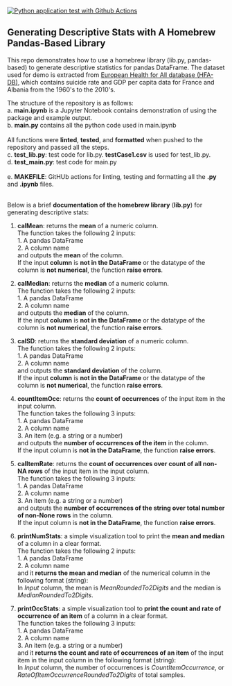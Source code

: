 [![Python application test with Github Actions](https://github.com/nogibjj/DataScienceCI_YCLiu/actions/workflows/main.yml/badge.svg)](https://github.com/nogibjj/DataScienceCI_YCLiu/actions/workflows/main.yml)

## Generating Descriptive Stats with A Homebrew Pandas-Based Library

This repo demonstrates how to use a homebrew library (lib.py, pandas-based) to generate descriptive statistics for pandas DataFrame. The dataset used for demo is extracted from [European Health for All database (HFA-DB)](https://gateway.euro.who.int/en/datasets/european-health-for-all-database/), which contains suicide rate and GDP per capita data for France and Albania from the 1960's to the 2010's.

The structure of the repository is as follows:
<br>a. **main.ipynb** is a Jupyter Notebook contains demonstration of using the package and example output.
<br>b. **main.py** contains all the python code used in main.ipynb
<br><br>All functions were **linted**, **tested**, and **formatted** when pushed to the repository and passed all the steps.
<br> c. **test_lib.py**: test code for lib.py. **testCase1.csv** is used for test_lib.py.
<br> d. **test_main.py**: test code for main.py
<br>
<br> e. **MAKEFILE**: GitHUb actions for linting, testing and formatting all the **.py** and **.ipynb** files.

<br>Below is a brief **documentation of the homebrew library** (**lib.py**) for generating descriptive stats:

1. **calMean**: returns the **mean** of a numeric column.
  <br> The function takes the following 2 inputs:
  <br> 1. A pandas DataFrame 
  <br> 2. A column name
  <br> and outputs the **mean** of the column.
  <br> If the input **column** is **not in the DataFrame** or the datatype of the column is **not numerical**, the function **raise errors**.

2. **calMedian**: returns the **median** of a numeric column.
  <br> The function takes the following 2 inputs:
  <br> 1. A pandas DataFrame 
  <br> 2. A column name
  <br> and outputs the **median** of the column.
  <br> If the input **column** is **not in the DataFrame** or the datatype of the column is **not numerical**, the function **raise errors**.

3. **calSD**: returns the **standard deviation** of a numeric column.
  <br> The function takes the following 2 inputs:
  <br> 1. A pandas DataFrame 
  <br> 2. A column name
  <br> and outputs the **standard deviation** of the column.
  <br> If the input **column** is **not in the DataFrame** or the datatype of the column is **not numerical**, the function **raise errors**.

4. **countItemOcc**: returns the **count of occurrences** of the input item in the input column.
  <br> The function takes the following 3 inputs:
  <br> 1. A pandas DataFrame 
  <br> 2. A column name
  <br> 3. An item (e.g. a string or a number)
  <br> and outputs the **number of occurrences of the item** in the column.
  <br> If the input column is **not in the DataFrame**, the function **raise errors**.

5. **calItemRate**: returns the **count of occurrences over count of all non-NA rows** of the input item in the input column.
  <br> The function takes the following 3 inputs:
  <br> 1. A pandas DataFrame 
  <br> 2. A column name
  <br> 3. An item (e.g. a string or a number)
  <br> and outputs the **number of occurrences of the string over total number of non-None rows** in the column.
  <br> If the input column is **not in the DataFrame**, the function **raise errors**.

6. **printNumStats**: a simple visualization tool to print the **mean and median** of a column in a clear format.
  <br> The function takes the following 2 inputs:
  <br> 1. A pandas DataFrame 
  <br> 2. A column name
  <br> and it **returns the mean and median** of the numerical column in the following format (string):
  <br> In *Input* column, the mean is *MeanRoundedTo2Digits* and the median is *MedianRoundedTo2Digits*.          

7. **printOccStats**: a simple visualization tool to **print the count and rate of occurrence of an item** of a column in a clear format.
  <br> The function takes the following 3 inputs:
  <br> 1. A pandas DataFrame 
  <br> 2. A column name
  <br> 3. An item (e.g. a string or a number)
  <br> and it **returns the count and rate of occurrences of an item** of the input item in the input column in the following format (string):
  <br> In *Input* column, the number of occurrences is *CountItemOccurrence*, or *RateOfItemOccurrenceRoundedTo2Digits* of total samples.        
